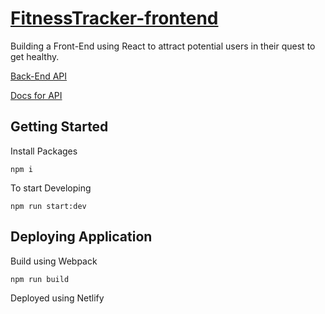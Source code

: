# [FitnessTracker-frontend](https://werkit-fitness-tracker.netlify.app/#/)
Building a Front-End using React to attract potential users in their quest to get healthy. 

[Back-End API](https://fitnesstrac-kr.herokuapp.com/)

[Docs for API](http://fitnesstrac-kr.herokuapp.com/docs)

## Getting Started

Install Packages

    npm i

To start Developing

    npm run start:dev

## Deploying Application

Build using Webpack

    npm run build

Deployed using Netlify
